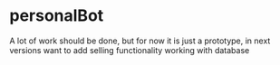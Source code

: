 # personalBot
A lot of work should be done, but for now it is just a prototype, in next versions want to add selling functionality working with database

